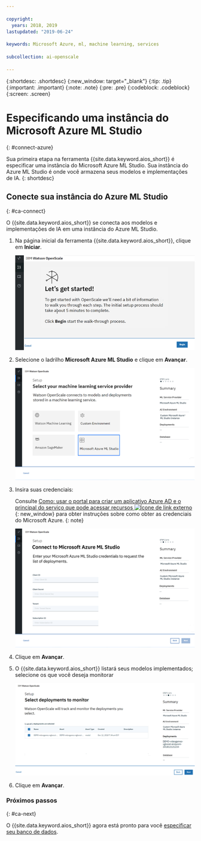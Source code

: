 ```yaml
---

copyright:
  years: 2018, 2019
lastupdated: "2019-06-24"

keywords: Microsoft Azure, ml, machine learning, services

subcollection: ai-openscale

---
```


{:shortdesc: .shortdesc}
{:new_window: target="_blank"}
{:tip: .tip}
{:important: .important}
{:note: .note}
{:pre: .pre}
{:codeblock: .codeblock}
{:screen: .screen}

# Especificando uma instância do Microsoft Azure ML Studio
{: #connect-azure}

Sua primeira etapa na ferramenta {{site.data.keyword.aios_short}} é especificar uma instância
do Microsoft Azure ML Studio. Sua instância do Azure ML Studio é onde você armazena seus modelos e
implementações de IA.
{: shortdesc}

## Conecte sua instância do Azure ML Studio
{: #ca-connect}

O {{site.data.keyword.aios_short}} se conecta aos modelos e implementações de IA em uma
instância do Azure ML Studio.

1.  Na página inicial da ferramenta {{site.data.keyword.aios_short}}, clique em **Iniciar**.

    ![Home page](images/gs-config-start.png)

1.  Selecione o ladrilho **Microsoft Azure ML Studio** e clique em **Avançar**.

    ![Selecione o Azure ML Studio](images/connect-azure.png)

1.  Insira suas credenciais:

    Consulte [Como: usar o portal para criar um aplicativo Azure AD e o principal do serviço que pode acessar recursos ![Ícone de link externo](../../icons/launch-glyph.svg "Ícone de link externo")](https://docs.microsoft.com/en-us/azure/active-directory/develop/howto-create-service-principal-portal){: new_window} para obter instruções sobre como obter as credenciais do Microsoft Azure.
    {: note}

    ![Insira as credenciais do Azure ML Studio](images/connect-azure-cred.png)

1.  Clique em **Avançar**.

1.  O {{site.data.keyword.aios_short}} listará seus modelos implementados; selecione os que você deseja monitorar

    ![Select MS Azure deployed models](images/connect-azure-deploys.png)

1.  Clique em **Avançar**.

### Próximos passos
{: #ca-next}

O {{site.data.keyword.aios_short}} agora está pronto para você [especificar seu banco de dados](/docs/services/ai-openscale?topic=ai-openscale-connect-db#connect-db).
